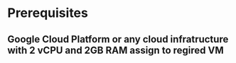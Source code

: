 # Prerequisites

## Google Cloud Platform or any cloud infratructure with 2 vCPU and 2GB RAM assign to regired VM

